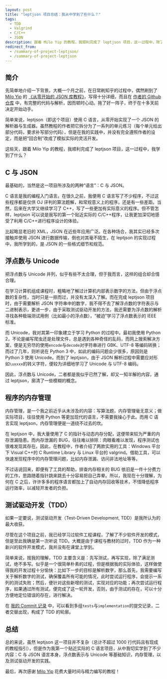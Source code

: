 ```yaml
---
layout: post
title: "leptjson 项目总结：我从中学到了些什么？"
tags:
  - TDD
  - Valgrind
  - C/C++
  - JSON
description: 跟着 Milo Yip 的教程，我顺利完成了 leptjson 项目，这一过程中，除了 JSON 与 C，我还学到了什么？
redirect_from:
  - /summary-of-project-leptjson/
  - /summary-of-project-leptjson
---
```


## 简介

先简单地介绍一下背景。大概一个月之前，在日常刷知乎的过程中，偶然刷到了 [Milo Yip](https://www.zhihu.com/people/miloyip) 的 [《从零开始的 JSON 库教程》](https://zhuanlan.zhihu.com/p/22457315)，写得十分详细，而且在 [作者的 Github 仓库](https://github.com/miloyip/json-tutorial/) 中，有完整的代码与解析，因而顿时心动。拖了好一阵子，终于在十多天前决定开始动手。

简单来说，leptjson（即这个项目）使用 C 语言，从零开始实现了一个 JSON 的解析器与生成器。虽然教程的作者把它拆分为了一系列的单元练习（每个单元给出部分代码，要求补写部分代码），但是在我的实践中，并没有完全遵照作者的设定，而是把“回合制”改成了模拟实际的灵活开发。

这些天，跟着 Milo Yip 的教程，我顺利完成了 leptjson 项目，这一过程中，我学到了什么？

## C 与 JSON

最基础的，当然是这一项目所涉及的两种“语言”：C 与 JSON。

C 语言是我的编程入门语言。在很久之前，我便用 C 语言写了不少程序，不过这些程序都是仅供 OJ 评判的算法题解，和常规意义上的程序，还是有一些差距。当然，后来在大学又继续学习了 C++，写了一些更加有实际意义的程序。但不管怎样，leptjson 可以说是我写的第一个贴近实际的 C/C++程序，让我更加深切地感受了利用 C/C++进行程序设计的体验。

比起略显老旧的 XML，JSON 在近些年应用广泛。在各种场合，我其实已经多次接触并使用 JSON 进行数据传输，倒也对其毫不陌生，在 leptjson 的实现过程中，我所学到的，是 JSON 的一些格式细节和规范。

## 浮点数与 Unicode

把浮点数与 Unicode 并列，似乎有些不太合理，但于我而言，这样的组合却合情合理。

在学习计算机组成课程时，粗略地了解过计算机内部表示数字的方法，但由于浮点数的复杂性，当时只是一掠而过，并没有太深入了解。而在完成 leptjson 项目时，由于需要解析 JSON 字符串中的数字，我不得不去了解浮点数的字符表示与二进制表示，更进一步，由于采取测试驱动开发的方法，我还需要为浮点数的解析寻找各种极端测试用例（比如最小的浮点数），“被迫”学习了浮点数表示的 IEEE 标准。

而 Unicode，我对其第一印象建立于学习 Python 的过程中。最初我使用 Python 2，不论是编写爬虫还是处理文件，总是遇到各种奇怪的乱码，而网上搜索解决方案，便是无穷尽的使用`encode`与`decode`对字符串进行 GBK、UTF-8 等编码转换；而过了几年，则听说在 Python 3 中，如此的编码问题会少很多，原因则是 Python 3 使用 Unicode。而到了 leptjson，由于 JSON 解析过程中需要应对形如`\uxxxx`的转义字符，便较为详细地学习了 Unicode 与 UTF-8 编码。

因此，浮点数与 Unicode，二者都是我似乎已然了解，却又一知半解的内容，通过 leptjson，廓清了一些模糊的概念。

## 程序的内存管理

内存管理，是一个我之前近乎从未涉及的内容：写算法题，内存管理毫无意义；做实际项目，往往使用 Python 等更加现代的语言，不需要我操心于此。而用 C 语言实现 leptjson，内存管理便是一道绕不过去的坎。

在 leptjson 中，我大量使用了 C 的指针与动态内存分配，这便带来较为严重的内存泄漏隐患。而内存泄漏的 BUG，往往难以排除：肉眼看难以发现，程序测试也很难发现其存在。因此，在教程中，作者介绍了两款实用的工具：Windows 平台下 Visual C++的 C Runtime Library 与 Linux 平台的 valgrind。借助工具，可以快速发现程序中的内存管理问题，比如内存泄漏、访问非法地址等等。

不过话说回来，即便有了工具的帮助，排查内存相关的 BUG 依旧是一件十分费力的工作，思路随着指针跳来跳去十分容易把自己弄晕。所以，我现在十分理解，为何在 C 之后，许许多多的程序语言都加上了自动内存回收等技术，不惜降低程序运行效率，以减轻开发者的负担。

## 测试驱动开发（TDD）

如果一定要说，测试驱动开发（Test-Driven Development, TDD）是我所认为的最大收获。

尽管在这个项目之前，我已经学习过软件工程课程，了解了不少软件开发的模式，但是至此我确是第一次听说 TDD。大概是由于课程与教材的过时，TDD 作为一种新兴的软件开发模式，我并没有在课堂上学到。

简单来说，按我的理解，TDD 主要含义是：先写测试，再写实现，除了满足测试，绝不多写。似乎是一个很简单朴素的过程，但是根据我的实际体验，这样做使得我的开发过程十分愉快：比如下一步的目标是解析数字，那么首先，我需要编写关于解析数字的测试，确保覆盖所有可能的情况，此时尝试运行程序，会提示一系列的测试失败；然后，便针对这些新增的测试，实现对应的功能；再次尝试运行程序，如果通过所有测试，便完成了这一轮开发，否则，由于测试的存在，可以十分方便地定位错误的存在，进行解决。

在 [我的 Commit 记录](https://github.com/izackwu/leptjson/commits/master) 中，可以看到多组`tests`与`implementation`的提交记录，二者交替出现，构成了 TDD 的轮廓。

## 总结

总的来说，虽然 leptjson 这一项目并不复杂（总计不超过 1000 行代码且有现成的教程指引），但是作为我第一个贴近实际的 C 语言项目，从中我切实学到了不少内容：C 与 JSON 语言本身，浮点数表示与 Unicode 等基础知识，内存管理，以及测试驱动开发的实践。

最后，再次感谢 [Milo Yip](https://www.zhihu.com/people/miloyip) 花费大量时间与精力编写的教程！
